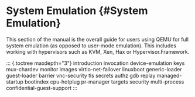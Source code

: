 # System Emulation {#System Emulation}

This section of the manual is the overall guide for users using QEMU for
full system emulation (as opposed to user-mode emulation). This includes
working with hypervisors such as KVM, Xen, Hax or Hypervisor.Framework.

::: {.toctree maxdepth="3"}
introduction invocation device-emulation keys mux-chardev monitor images
virtio-net-failover linuxboot generic-loader guest-loader barrier
vnc-security tls secrets authz gdb replay managed-startup bootindex
cpu-hotplug pr-manager targets security multi-process
confidential-guest-support
:::
